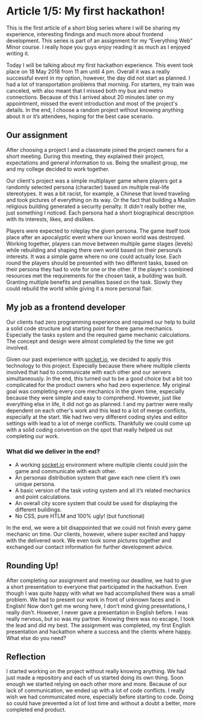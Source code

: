 # Article 1/5: My first hackathon!

This is the first article of a short blog series where I will be sharing my experience, interesting findings and much more about frontend development. This series is part of an assignment for my “Everything Web” Minor course. I really hope you guys enjoy reading it as much as I enjoyed writing it.

Today I will be talking about my first hackathon experience. This event took place on 18 May 2018 from 11 am until 4 pm. Overall it was a really successful event in my option, however, the day did not start as planned. I had a lot of transportation problems that morning. For starters, my train was canceled, with also meant that I missed both my bus and metro connections. Because of this I arrived about 20 minutes later on my appointment, missed the event introduction and most of the project's details. In the end, I choose a random project without knowing anything about it or it’s attendees, hoping for the best case scenario.

## Our assignment

After choosing a project I and a classmate joined the project owners for a short meeting. During this meeting, they explained their project, expectations and general information to us. Being the smallest group, me and my college decided to work together.

Our client's project was a simple multiplayer game where players got a randomly selected persona (character) based on multiple real-life stereotypes. It was a bit racist, for example, a Chinese that loved traveling and took pictures of everything on its way. Or the fact that building a Muslim religious building generated a security penalty. It didn't really bother me, just something I noticed. Each persona had a short biographical description with its interests, likes, and dislikes.

Players were expected to roleplay the given persona. The game itself took place after an apocalyptic event where our known world was destroyed. Working together, players can move between multiple game stages (levels) while rebuilding and shaping there own world based on their persona’s interests. It was a simple game where no one could actually lose. Each round the players should be presented with two different tasks, based on their persona they had to vote for one or the other. If the player's combined resources met the requirements for the chosen task, a building was built. Granting multiple benefits and penalties based on the task. Slowly they could rebuild the world while giving it a more personal flair.

## My job as a frontend developer

Our clients had zero programming experience and required our help to build a solid code structure and starting point for there game mechanics. Especially the tasks system and the required game mechanic calculations. The concept and design were almost completed by the time we got involved.

Given our past experience with [socket.io](http://socket.io), we decided to apply this technology to this project. Especially because there where multiple clients involved that had to communicate with each other and our servers simultaneously. In the end, this turned out to be a good choice but a bit too complicated for the product owners who had zero experience. My original goal was completing every core mechanics in the given time, especially because they were simple and easy to comprehend. However, just like everything else in life, it did not go as planned. I and my partner were really dependent on each other's work and this lead to a lot of merge conflicts, especially at the start. We had two very different coding styles and editor settings with lead to a lot of merge conflicts. Thankfully we could come up with a solid coding convention on the spot that really helped us out completing our work.

### What did we deliver in the end?

- A working [socket.io](http://socket.io) environment where multiple clients could join the game and communicate with each other.
- An personas distribution system that gave each new client it’s own unique persona.
- A basic version of the task voting system and all it’s related mechanics and point calculations.
- An overall city score system that could be used for displaying the different buildings.
- No CSS, pure HTLM and 100% ugly! (but functional)

In the end, we were a bit disappointed that we could not finish every game mechanic on time. Our clients, however, where super excited and happy with the delivered work. We even took some pictures together and exchanged our contact information for further development advice.

## Rounding Up!

After completing our assignment and meeting our deadline, we had to give a short presentation to everyone that participated in the hackathon. Even though I was quite happy with what we had accomplished there was a small problem. We had to present our work in front of unknown faces and in English! Now don’t get me wrong here, I don’t mind giving presentations, I really don’t. However, I never gave a presentation in English before. I was really nervous, but so was my partner. Knowing there was no escape, I took the lead and did my best. The assignment was completed, my first English presentation and hackathon where a success and the clients where happy. What else do you need?

## Reflection

I started working on the project without really knowing anything. We had just made a repository and each of us started doing its own thing. Soon enough we started relying on each other more and more. Because of our lack of communication, we ended up with a lot of code conflicts. I really wish we had communicated more, especially before starting to code. Doing so could have prevented a lot of lost time and without a doubt a better, more completed end product.

